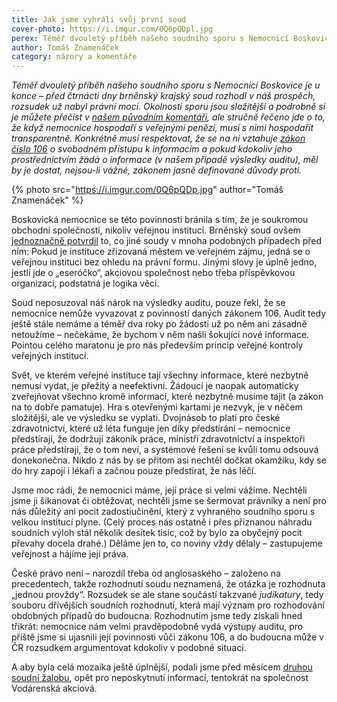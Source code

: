 ```yaml
---
title: Jak jsme vyhráli svůj první soud
cover-photo: https://i.imgur.com/0Q6pQDpl.jpg
perex: Téměř dvouletý příběh našeho soudního sporu s Nemocnicí Boskovice je u konce – před čtrnácti dny brněnský krajský soud rozhodl v náš prospěch, rozsudek už nabyl právní moci.
author: Tomáš Znamenáček
category: názory a komentáře
---
```


*Téměř dvouletý příběh našeho soudního sporu s Nemocnicí Boskovice je u konce – před čtrnácti dny brněnský krajský soud rozhodl v náš prospěch, rozsudek už nabyl právní moci. Okolnosti sporu jsou složitější a podrobně si je můžete přečíst v [našem původním komentáři](http://www.ohlasy.info/clanky/2017/08/nemocnice-soud.html), ale stručně řečeno jde o to, že když nemocnice hospodaří s veřejnými penězi, musí s nimi hospodařit transparentně. Konkrétně musí respektovat, že se na ni vztahuje [zákon číslo 106](https://www.zakonyprolidi.cz/cs/1999-106) o svobodném přístupu k informacím a pokud kdokoliv jeho prostřednictvím žádá o informace (v našem případě výsledky auditu), měl by je dostat, nejsou-li vážné, zákonem jasně definované důvody proti.*

{% photo src="https://i.imgur.com/0Q6pQDp.jpg" author="Tomáš Znamenáček" %}

Boskovická nemocnice se této povinnosti bránila s tím, že je soukromou obchodní společností, nikoliv veřejnou institucí. Brněnský soud ovšem [jednoznačně potvrdil](http://data.ohlasy.info/2019/nemocnice-infozakon-rozsudek-podrobny.pdf) to, co jiné soudy v mnoha podobných případech před ním: Pokud je instituce zřizovaná městem ve veřejném zájmu, jedná se o veřejnou instituci bez ohledu na právní formu. Jinými slovy je úplně jedno, jestli jde o „eseróčko“, akciovou společnost nebo třeba příspěvkovou organizaci, podstatná je logika věci.

Soud neposuzoval náš nárok na výsledky auditu, pouze řekl, že se nemocnice nemůže vyvazovat z povinností daných zákonem 106. Audit tedy ještě stále nemáme a téměř dva roky po žádosti už po něm ani zásadně netoužíme – nečekáme, že bychom v něm našli šokující nové informace. Pointou celého maratonu je pro nás především princip veřejné kontroly veřejných institucí.

Svět, ve kterém veřejné instituce tají všechny informace, které nezbytně nemusí vydat, je přežitý a neefektivní. Žádoucí je naopak automaticky zveřejňovat všechno kromě informací, které nezbytně musíme tajit (a zákon na to dobře pamatuje). Hra s otevřenými kartami je nezvyk, je v něčem složitější, ale ve výsledku se vyplatí. Dvojnásob to platí pro české zdravotnictví, které už léta funguje jen díky předstírání – nemocnice předstírají, že dodržují zákoník práce, ministři zdravotnictví a inspektoři práce předstírají, že o tom neví, a systémové řešení se kvůli tomu odsouvá donekonečna. Nikdo z nás by se přitom asi nechtěl dočkat okamžiku, kdy se do hry zapojí i lékaři a začnou pouze předstírat, že nás léčí.

Jsme moc rádi, že nemocnici máme, její práce si velmi vážíme. Nechtěli jsme ji šikanovat či obtěžovat, nechtěli jsme se šermovat právníky a není pro nás důležitý ani pocit zadostiučinění, který z vyhraného soudního sporu s velkou institucí plyne. (Celý proces nás ostatně i přes přiznanou náhradu soudních výloh stál několik desítek tisíc, což by bylo za obyčejný pocit převahy docela drahé.) Děláme jen to, co noviny vždy dělaly – zastupujeme veřejnost a hájíme její práva.

České právo není – narozdíl třeba od anglosaského – založeno na precedentech, takže rozhodnutí soudu neznamená, že otázka je rozhodnuta „jednou provždy“. Rozsudek se ale stane součástí takzvané *judikatury*, tedy souboru dřívějších soudních rozhodnutí, která mají význam pro rozhodování obdobných případů do budoucna. Rozhodnutím jsme tedy získali hned třikrát: nemocnice nám velmi pravděpodobně vydá výstupy auditu, pro příště jsme si ujasnili její povinnosti vůči zákonu 106, a do budoucna může v ČR rozsudkem argumentovat kdokoliv v podobné situaci.

A aby byla celá mozaika ještě úplnější, podali jsme před měsícem [druhou soudní žalobu](https://forum.ohlasy.info/t/jak-zadat-verejne-instituce-o-informace/151), opět pro neposkytnutí informací, tentokrát na společnost Vodárenská akciová.
